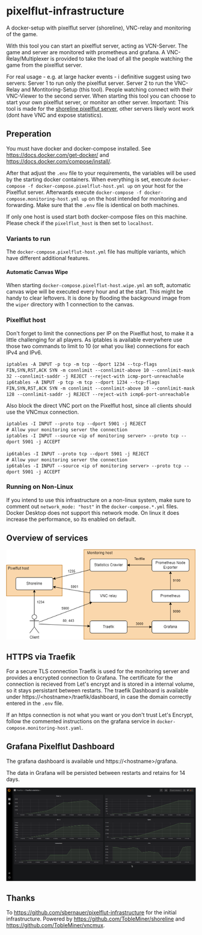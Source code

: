 # pixelflut-infrastructure
A docker-setup with pixelflut server (shoreline), VNC-relay and monitoring of the game.

With this tool you can start an pixelflut server, acting as VCN-Server.
The game and server are monitored with prometheus and grafana.
A VNC-Relay/Multiplexer is provided to take the load of all the people watching the game from the pixelflut server.

For real usage - e.g. at large hacker events - i definitive suggest using two servers:
Server 1 to run only the pixelflut server.
Server 2 to run the VNC-Relay and Montitoring-Setup (this tool).
People watching connect with their VNC-Viewer to the second server.
When starting this tool you can choose to start your own pixelflut server, or monitor an other server.
Important: This tool is made for the [shoreline pixelflut server](https://github.com/TobleMiner/shoreline), other servers likely wont work (dont have VNC and expose statistics).

## Preperation
You must have docker and docker-compose installed. See https://docs.docker.com/get-docker/ and https://docs.docker.com/compose/install/.

After that adjust the `.env` file to your requirements, the variables will be used by the starting docker containers.
When everything is set, execute `docker-compose -f docker-compose.pixelflut-host.yml up` on your host for the Pixelflut server.
Afterwards execute `docker-compose -f docker-compose.monitoring-host.yml up` on the host intended for monitoring and forwarding.
Make sure that the `.env` file is identical on both machines.

If only one host is used start both docker-compose files on this machine.
Please check if the `pixelflut_host` is then set to `localhost`.

### Variants to run

The `docker-compose.pixelflut-host.yml` file has multiple variants, which have different additional features.

#### Automatic Canvas Wipe

When starting `docker-compose.pixelflut-host.wipe.yml` an soft, automatic canvas wipe will be executed every hour and at the start.
This might be handy to clear leftovers.
It is done by flooding the background image from the `wiper` directory with 1 connection to the canvas.

### Pixelflut host

Don't forget to limit the connections per IP on the Pixelflut host, to make it a little challenging for all players.
As iptables is available everywhere use those two commands to limit to 10 (or what you like) connections for each IPv4 and IPv6.

```shell
iptables -A INPUT -p tcp -m tcp --dport 1234 --tcp-flags FIN,SYN,RST,ACK SYN -m connlimit --connlimit-above 10 --connlimit-mask 32 --connlimit-saddr -j REJECT --reject-with icmp-port-unreachable
ip6tables -A INPUT -p tcp -m tcp --dport 1234 --tcp-flags FIN,SYN,RST,ACK SYN -m connlimit --connlimit-above 10 --connlimit-mask 128 --connlimit-saddr -j REJECT --reject-with icmp6-port-unreachable
```

Also block the direct VNC port on the Pixelflut host, since all clients should use the VNCmux connection.

```shell
iptables -I INPUT --proto tcp --dport 5901 -j REJECT
# Allow your monitoring server the connection
iptables -I INPUT --source <ip of monitoring server> --proto tcp --dport 5901 -j ACCEPT

ip6tables -I INPUT --proto tcp --dport 5901 -j REJECT
# Allow your monitoring server the connection
ip6tables -I INPUT --source <ip of monitoring server> --proto tcp --dport 5901 -j ACCEPT

```

### Running on Non-Linux

If you intend to use this infrastructure on a non-linux system, make sure to comment out `network_mode: "host"` in the `docker-compose.*.yml` files.
Docker Desktop does not support this network mode. On linux it does increase the performance, so its enabled on default.

## Overview of services
![Overview of services](docs/images/services.png?raw=true "Overview of services")

## HTTPS via Traefik

For a secure TLS connection Traefik is used for the monitoring server and provides a encrypted connection to Grafana.
The certificate for the connection is recieved from Let's encrypt and is stored in a internal volume, so it stays persistant between restarts.
The traefik Dashboard is available under https://\<hostname\>/traefik/dashboard, in case the domain correctly entered in the `.env` file.

If an https connection is not what you want or you don't trust Let's Encrypt, follow the commented instructions on the grafana service in `docker-compose.monitoring-host.yaml`.

## Grafana Pixelflut Dashboard

The grafana dashboard is available und https://\<hostname\>/grafana.

The data in Grafana will be persisted between restarts and retains for 14 days.

![Grafana Pixelflut Dashboard](docs/images/dashboard.png?raw=true "Grafana Pixelflut Dashboard")

## Thanks
To https://github.com/sbernauer/pixelflut-infrastructure for the initial infrastructure.
Powered by https://github.com/TobleMiner/shoreline and https://github.com/TobleMiner/vncmux.
